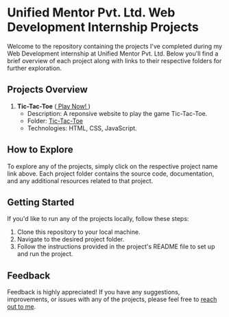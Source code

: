 # Unified Mentor Pvt. Ltd. Web Development Internship Projects

Welcome to the repository containing the projects I've completed during my Web Development internship at Unified Mentor Pvt. Ltd. Below you'll find a brief overview of each project along with links to their respective folders for further exploration.

## Projects Overview

1. **Tic-Tac-Toe** ([ Play Now! ](https://lalithadithyansuresh.github.io/UnifiedMentor-Internship-Projects/Tic-Tac-Toe/))
   - Description: A reponsive website to play the game Tic-Tac-Toe.
   - Folder: [Tic-Tac-Toe](/Tic-Tac-Toe)
   - Technologies: HTML, CSS, JavaScript.

## How to Explore

To explore any of the projects, simply click on the respective project name link above. Each project folder contains the source code, documentation, and any additional resources related to that project.

## Getting Started

If you'd like to run any of the projects locally, follow these steps:

1. Clone this repository to your local machine.
2. Navigate to the desired project folder.
3. Follow the instructions provided in the project's README file to set up and run the project.

## Feedback

Feedback is highly appreciated! If you have any suggestions, improvements, or issues with any of the projects, please feel free to [reach out to me](mailto:lalithadithyansuresh@gmail.com).

